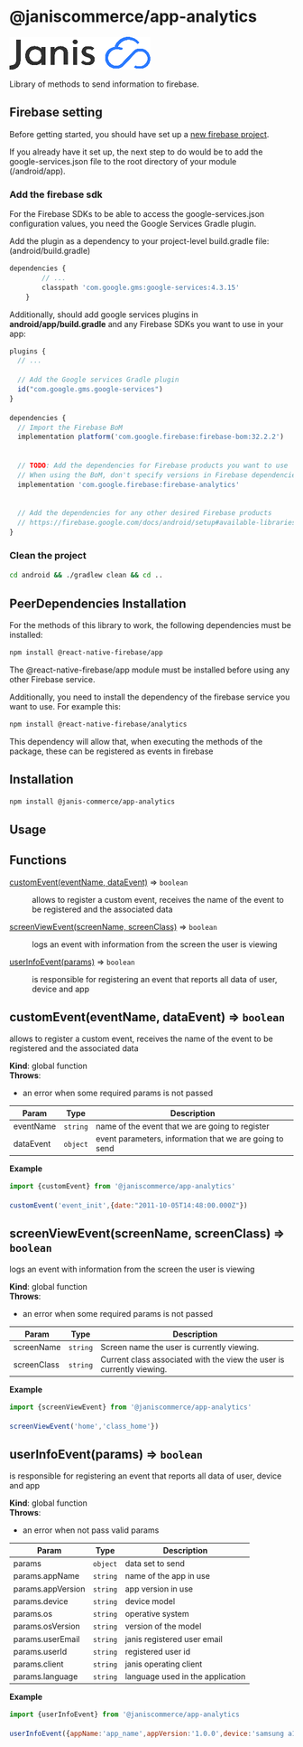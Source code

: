 # @janiscommerce/app-analytics

![janis-logo](brand-logo.png)

Library of methods to send information to firebase.



## Firebase setting

Before getting started, you should have set up a [new firebase project](https://console.firebase.google.com/).

If you already have it set up, the next step to do would be to add the google-services.json file to the root directory of your module (/android/app).

### Add the firebase sdk

For the Firebase SDKs to be able to access the google-services.json configuration values, you need the Google Services Gradle plugin.

Add the plugin as a dependency to your project-level build.gradle file: (android/build.gradle)

```javascript
dependencies {
        // ...
        classpath 'com.google.gms:google-services:4.3.15'
    } 
```

Additionally, should add google services plugins in **android/app/build.gradle** and any Firebase SDKs you want to use in your app:

```javascript
plugins {
  // ...

  // Add the Google services Gradle plugin
  id("com.google.gms.google-services")
}

dependencies {
  // Import the Firebase BoM
  implementation platform('com.google.firebase:firebase-bom:32.2.2')


  // TODO: Add the dependencies for Firebase products you want to use
  // When using the BoM, don't specify versions in Firebase dependencies
  implementation 'com.google.firebase:firebase-analytics'


  // Add the dependencies for any other desired Firebase products
  // https://firebase.google.com/docs/android/setup#available-libraries
}

```

### Clean the project

```sh
cd android && ./gradlew clean && cd ..
```


## PeerDependencies Installation

For the methods of this library to work, the following dependencies must be installed:

```sh
npm install @react-native-firebase/app
```
The @react-native-firebase/app module must be installed before using any other Firebase service.

Additionally, you need to install the dependency of the firebase service you want to use. 
For example this:

```sh
npm install @react-native-firebase/analytics
```
This dependency will allow that, when executing the methods of the package, these can be registered as events in firebase

## Installation

```sh
npm install @janis-commerce/app-analytics
```
## Usage

## Functions

<dl>
<dt><a href="#customEvent">customEvent(eventName, dataEvent)</a> ⇒ <code>boolean</code></dt>
<dd><p>allows to register a custom event, receives the name of the event to be registered and the associated data</p>
</dd>
<dt><a href="#screenViewEvent">screenViewEvent(screenName, screenClass)</a> ⇒ <code>boolean</code></dt>
<dd><p>logs an event with information from the screen the user is viewing</p>
</dd>
<dt><a href="#userInfoEvent">userInfoEvent(params)</a> ⇒ <code>boolean</code></dt>
<dd><p>is responsible for registering an event that reports all data of user, device and app</p>
</dd>
</dl>

<a name="customEvent"></a>

## customEvent(eventName, dataEvent) ⇒ <code>boolean</code>
allows to register a custom event, receives the name of the event to be registered and the associated data

**Kind**: global function  
**Throws**:

- an error when some required params is not passed


| Param | Type | Description |
| --- | --- | --- |
| eventName | <code>string</code> | name of the event that we are going to register |
| dataEvent | <code>object</code> | event parameters, information that we are going to send |

**Example**  
```js
import {customEvent} from '@janiscommerce/app-analytics'

customEvent('event_init',{date:"2011-10-05T14:48:00.000Z"})
```
<a name="screenViewEvent"></a>

## screenViewEvent(screenName, screenClass) ⇒ <code>boolean</code>
logs an event with information from the screen the user is viewing

**Kind**: global function  
**Throws**:

- an error when some required params is not passed


| Param | Type | Description |
| --- | --- | --- |
| screenName | <code>string</code> | Screen name the user is currently viewing. |
| screenClass | <code>string</code> | Current class associated with the view the user is currently viewing. |

**Example**  
```js
import {screenViewEvent} from '@janiscommerce/app-analytics'

screenViewEvent('home','class_home'})
```
<a name="userInfoEvent"></a>

## userInfoEvent(params) ⇒ <code>boolean</code>
is responsible for registering an event that reports all data of user, device and app

**Kind**: global function  
**Throws**:

- an error when not pass valid params


| Param | Type | Description |
| --- | --- | --- |
| params | <code>object</code> | data set to send |
| params.appName | <code>string</code> | name of the app in use |
| params.appVersion | <code>string</code> | app version in use |
| params.device | <code>string</code> | device model |
| params.os | <code>string</code> | operative system |
| params.osVersion | <code>string</code> | version of the model |
| params.userEmail | <code>string</code> | janis registered user email |
| params.userId | <code>string</code> | registered user id |
| params.client | <code>string</code> | janis operating client |
| params.language | <code>string</code> | language used in the application |

**Example**  
```js
import {userInfoEvent} from '@janiscommerce/app-analytics

userInfoEvent({appName:'app_name',appVersion:'1.0.0',device:'samsung a10',os:'android',osVersion:'10',userEmail:'user_name@janis.im',userId:'012345678910', client: 'janis'})
```
